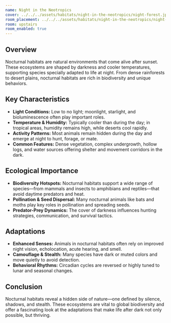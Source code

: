 ```yaml
---
name: Night in the Neotropics
cover: ../../../assets/habitats/night-in-the-neotropics/night-forest.jpg
room_placement: ../../../assets/habitats/night-in-the-neotropics/night-forest.jpg
room: upstairs
room_enabled: true
---
```

## Overview
Nocturnal habitats are natural environments that come alive after sunset. These ecosystems are shaped by darkness and cooler temperatures, supporting species specially adapted to life at night. From dense rainforests to desert plains, nocturnal habitats are rich in biodiversity and unique behaviors.

## Key Characteristics
- **Light Conditions:** Low to no light; moonlight, starlight, and bioluminescence often play important roles.
- **Temperature & Humidity:** Typically cooler than during the day; in tropical areas, humidity remains high, while deserts cool rapidly.
- **Activity Patterns:** Most animals remain hidden during the day and emerge at night to hunt, forage, or mate.
- **Common Features:** Dense vegetation, complex undergrowth, hollow logs, and water sources offering shelter and movement corridors in the dark.

## Ecological Importance
- **Biodiversity Hotspots:** Nocturnal habitats support a wide range of species—from mammals and insects to amphibians and reptiles—that avoid daytime predators and heat.
- **Pollination & Seed Dispersal:** Many nocturnal animals like bats and moths play key roles in pollination and spreading seeds.
- **Predator-Prey Dynamics:** The cover of darkness influences hunting strategies, communication, and survival tactics.

## Adaptations
- **Enhanced Senses:** Animals in nocturnal habitats often rely on improved night vision, echolocation, acute hearing, and smell.
- **Camouflage & Stealth:** Many species have dark or muted colors and move quietly to avoid detection.
- **Behavioral Rhythms:** Circadian cycles are reversed or highly tuned to lunar and seasonal changes.

## Conclusion
Nocturnal habitats reveal a hidden side of nature—one defined by silence, shadows, and stealth. These ecosystems are vital to global biodiversity and offer a fascinating look at the adaptations that make life after dark not only possible, but thriving.
